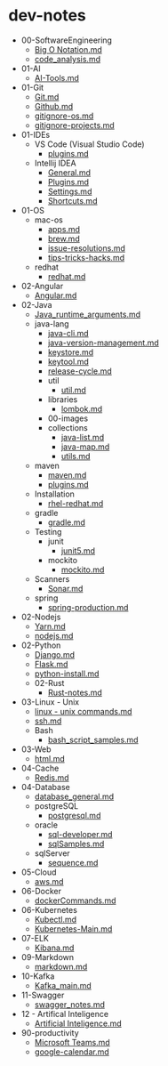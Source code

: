 # dev-notes

- 00-SoftwareEngineering
  - [Big O Notation.md](<./00-SoftwareEngineering/Big O Notation.md>)
  - [code_analysis.md](<./00-SoftwareEngineering/code_analysis.md>)
- 01-AI
  - [AI-Tools.md](<./01-AI/AI-Tools.md>)
- 01-Git
  - [Git.md](<./01-Git/Git.md>)
  - [Github.md](<./01-Git/Github.md>)
  - [gitignore-os.md](<./01-Git/gitignore-os.md>)
  - [gitignore-projects.md](<./01-Git/gitignore-projects.md>)
- 01-IDEs
  - VS Code (Visual Studio Code)
    - [plugins.md](<./01-IDEs/VS Code (Visual Studio Code)/plugins.md>)
  - Intellij IDEA
    - [General.md](<./01-IDEs/Intellij IDEA/General.md>)
    - [Plugins.md](<./01-IDEs/Intellij IDEA/Plugins.md>)
    - [Settings.md](<./01-IDEs/Intellij IDEA/Settings.md>)
    - [Shortcuts.md](<./01-IDEs/Intellij IDEA/Shortcuts.md>)
- 01-OS
  - mac-os
    - [apps.md](<./01-OS/mac-os/apps.md>)
    - [brew.md](<./01-OS/mac-os/brew.md>)
    - [issue-resolutions.md](<./01-OS/mac-os/issue-resolutions.md>)
    - [tips-tricks-hacks.md](<./01-OS/mac-os/tips-tricks-hacks.md>)
  - redhat
    - [redhat.md](<./01-OS/redhat/redhat.md>)
- 02-Angular
  - [Angular.md](<./02-Angular/Angular.md>)
- 02-Java
  - [Java_runtime_arguments.md](<./02-Java/Java_runtime_arguments.md>)
  - java-lang
    - [java-cli.md](<./02-Java/java-lang/java-cli.md>)
    - [java-version-management.md](<./02-Java/java-lang/java-version-management.md>)
    - [keystore.md](<./02-Java/java-lang/keystore.md>)
    - [keytool.md](<./02-Java/java-lang/keytool.md>)
    - [release-cycle.md](<./02-Java/java-lang/release-cycle.md>)
    - util
      - [util.md](<./02-Java/java-lang/util/util.md>)
    - libraries
      - [lombok.md](<./02-Java/java-lang/libraries/lombok.md>)
    - 00-images
    - collections
      - [java-list.md](<./02-Java/java-lang/collections/java-list.md>)
      - [java-map.md](<./02-Java/java-lang/collections/java-map.md>)
      - [utils.md](<./02-Java/java-lang/collections/utils.md>)
  - maven
    - [maven.md](<./02-Java/maven/maven.md>)
    - [plugins.md](<./02-Java/maven/plugins.md>)
  - Installation
    - [rhel-redhat.md](<./02-Java/Installation/rhel-redhat.md>)
  - gradle
    - [gradle.md](<./02-Java/gradle/gradle.md>)
  - Testing
    - junit
      - [junit5.md](<./02-Java/Testing/junit/junit5.md>)
    - mockito
      - [mockito.md](<./02-Java/Testing/mockito/mockito.md>)
  - Scanners
    - [Sonar.md](<./02-Java/Scanners/Sonar.md>)
  - spring
    - [spring-production.md](<./02-Java/spring/spring-production.md>)
- 02-Nodejs
  - [Yarn.md](<./02-Nodejs/Yarn.md>)
  - [nodejs.md](<./02-Nodejs/nodejs.md>)
- 02-Python
  - [Django.md](<./02-Python/Django.md>)
  - [Flask.md](<./02-Python/Flask.md>)
  - [python-install.md](<./02-Python/python-install.md>)
  - 02-Rust
    - [Rust-notes.md](<./02-Rust/Rust-notes.md>)
- 03-Linux - Unix
  - [linux - unix commands.md](<./03-Linux - Unix/linux - unix commands.md>)
  - [ssh.md](<./03-Linux - Unix/ssh.md>)
  - Bash
    - [bash_script_samples.md](<./03-Linux - Unix/Bash/bash_script_samples.md>)
- 03-Web
  - [html.md](<./03-Web/html.md>)
- 04-Cache
  - [Redis.md](<./04-Cache/Redis.md>)
- 04-Database
  - [database_general.md](<./04-Database/database_general.md>)
  - postgreSQL
    - [postgresql.md](<./04-Database/postgreSQL/postgresql.md>)
  - oracle
    - [sql-developer.md](<./04-Database/oracle/sql-developer.md>)
    - [sqlSamples.md](<./04-Database/oracle/sqlSamples.md>)
  - sqlServer
    - [sequence.md](<./04-Database/sqlServer/sequence.md>)
- 05-Cloud
  - [aws.md](<./05-Cloud/aws.md>)
- 06-Docker
  - [dockerCommands.md](<./06-Docker/dockerCommands.md>)
- 06-Kubernetes
  - [Kubectl.md](<./06-Kubernetes/Kubectl.md>)
  - [Kubernetes-Main.md](<./06-Kubernetes/Kubernetes-Main.md>)
- 07-ELK
  - [Kibana.md](<./07-ELK/Kibana.md>)
- 09-Markdown
  - [markdown.md](<./09-Markdown/markdown.md>)
- 10-Kafka
  - [Kafka_main.md](<./10-Kafka/Kafka_main.md>)
- 11-Swagger
  - [swagger_notes.md](<./11-Swagger/swagger_notes.md>)
- 12 - Artifical Inteligence
  - [Artificial Inteligence.md](<./12 - Artifical Inteligence/Artificial Inteligence.md>)
- 90-productivity
  - [Microsoft Teams.md](<./90-productivity/Microsoft Teams.md>)
  - [google-calendar.md](<./90-productivity/google-calendar.md>)
